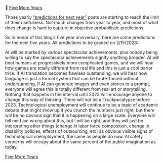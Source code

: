 📝 [Five More Years](https://slatestarcodex.com/2018/02/15/five-more-years/)

Those yearly [“predictions for next year”](https://slatestarcodex.com/2018/02/06/predictions-for-2018/) posts are starting to reach the limit of their usefulness. Not much changes from year to year, and most of what does change is hard to capture in objective probabilistic predictions.

So in honor of this blog’s five year anniversary, here are some predictions for the next five years. All predictions to be graded on 2/15/2023:



AI will be marked by various spectacular achievements, plus nobody being willing to say the spectacular achievements signify anything broader. AI will beat humans at progressively more complicated games, and we will hear how games are totally different from real life and this is just a cool parlor trick. If AI translation becomes flawless outstanding, we will hear how language is just a formal system that can be brute-forced without understanding. If AI can generate images and even stories to a prompt, everyone will agree this is totally different from real art or storytelling. Nothing that happens in the interval until 2023 will encourage anyone to change this way of thinking. There will not be a Truckpocalypse before 2023. Technological unemployment will continue to be a topic of academic debate that might show up if you crunch the numbers just right, but there will be no obvious sign that it is happening on a large scale. Everyone will tell me I am wrong about this, but I will be right, and they will just be interpreting other things (change in labor force composition, change in disability policies, effects of outsourcing, etc) as obvious visible signs of technological unemployment, the same as people do now. AI safety concerns will occupy about the same percent of the public imagination as today.

[Five More Years](https://slatestarcodex.com/2018/02/15/five-more-years/)
